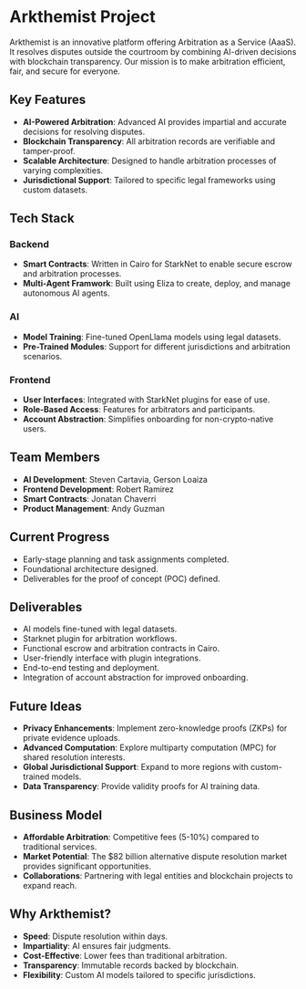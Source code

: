 # Arkthemist Project

Arkthemist is an innovative platform offering Arbitration as a Service (AaaS). It resolves disputes outside the courtroom by combining AI-driven decisions with blockchain transparency. Our mission is to make arbitration efficient, fair, and secure for everyone.

## Key Features

- **AI-Powered Arbitration**: Advanced AI provides impartial and accurate decisions for resolving disputes.
- **Blockchain Transparency**: All arbitration records are verifiable and tamper-proof.
- **Scalable Architecture**: Designed to handle arbitration processes of varying complexities.
- **Jurisdictional Support**: Tailored to specific legal frameworks using custom datasets.

## Tech Stack

### Backend
- **Smart Contracts**: Written in Cairo for StarkNet to enable secure escrow and arbitration processes.
- **Multi-Agent Framwork**: Built using Eliza to create, deploy, and manage autonomous AI agents.

### AI
- **Model Training**: Fine-tuned OpenLlama models using legal datasets.
- **Pre-Trained Modules**: Support for different jurisdictions and arbitration scenarios.

### Frontend
- **User Interfaces**: Integrated with StarkNet plugins for ease of use.
- **Role-Based Access**: Features for arbitrators and participants.
- **Account Abstraction**: Simplifies onboarding for non-crypto-native users.

## Team Members

- **AI Development**: Steven Cartavia, Gerson Loaiza
- **Frontend Development**: Robert Ramirez
- **Smart Contracts**: Jonatan Chaverri
- **Product Management**: Andy Guzman

## Current Progress

- Early-stage planning and task assignments completed.
- Foundational architecture designed.
- Deliverables for the proof of concept (POC) defined.

## Deliverables

- AI models fine-tuned with legal datasets.
- Starknet plugin for arbitration workflows.
- Functional escrow and arbitration contracts in Cairo.
- User-friendly interface with plugin integrations.
- End-to-end testing and deployment.
- Integration of account abstraction for improved onboarding.

## Future Ideas

- **Privacy Enhancements**: Implement zero-knowledge proofs (ZKPs) for private evidence uploads.
- **Advanced Computation**: Explore multiparty computation (MPC) for shared resolution interests.
- **Global Jurisdictional Support**: Expand to more regions with custom-trained models.
- **Data Transparency**: Provide validity proofs for AI training data.

## Business Model

- **Affordable Arbitration**: Competitive fees (5-10%) compared to traditional services.
- **Market Potential**: The $82 billion alternative dispute resolution market provides significant opportunities.
- **Collaborations**: Partnering with legal entities and blockchain projects to expand reach.

## Why Arkthemist?

- **Speed**: Dispute resolution within days.
- **Impartiality**: AI ensures fair judgments.
- **Cost-Effective**: Lower fees than traditional arbitration.
- **Transparency**: Immutable records backed by blockchain.
- **Flexibility**: Custom AI models tailored to specific jurisdictions.
